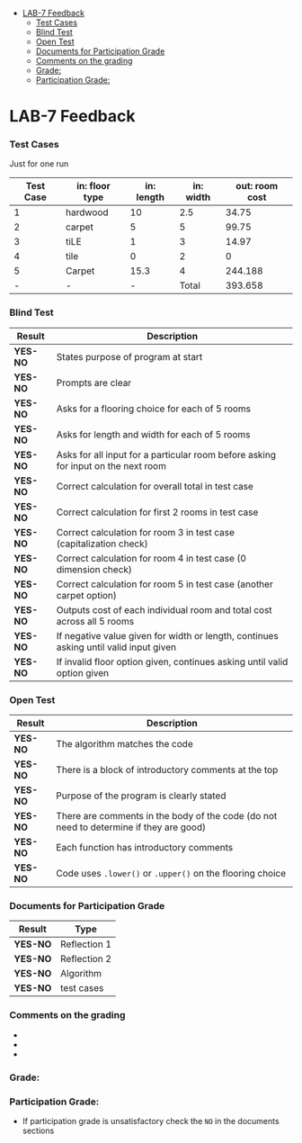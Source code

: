 

- [LAB-7 Feedback](#lab-7-feedback)
    - [Test Cases](#test-cases)
    - [Blind Test](#blind-test)
    - [Open Test](#open-test)
    - [Documents for Participation Grade](#documents-for-participation-grade)
    - [Comments on the grading](#comments-on-the-grading)
    - [Grade:](#grade)
    - [Participation Grade:](#participation-grade)

# LAB-7 Feedback

### Test Cases

Just for one run

| Test Case | in: floor type | in: length | in: width | out: room cost |
|-----------|----------------|------------|-----------|----------------|
| 1         | hardwood       | 10         | 2.5       | 34.75          |
| 2         | carpet         | 5          | 5         | 99.75          |
| 3         | tiLE           | 1          | 3         | 14.97          |
| 4         | tile           | 0          | 2         | 0              |
| 5         | Carpet         | 15.3       | 4         | 244.188        |
|     -     |         -      |      -     |Total      | 393.658        |

### Blind Test

| Result   | Description                                                              |
|----------|--------------------------------------------------------------------------|
| **YES-NO** | States purpose of program at start                                      |
| **YES-NO** | Prompts are clear                                                        |
| **YES-NO** | Asks for a flooring choice for each of 5 rooms                          |
| **YES-NO** | Asks for length and width for each of 5 rooms                           |
| **YES-NO** | Asks for all input for a particular room before asking for input on the next room |
| **YES-NO** | Correct calculation for overall total in test case                      |
| **YES-NO** | Correct calculation for first 2 rooms in test case                      |
| **YES-NO** | Correct calculation for room 3 in test case (capitalization check)      |
| **YES-NO** | Correct calculation for room 4 in test case (0 dimension check)         |
| **YES-NO** | Correct calculation for room 5 in test case (another carpet option)     |
| **YES-NO** | Outputs cost of each individual room and total cost across all 5 rooms  |
| **YES-NO** | If negative value given for width or length, continues asking until valid input given |
| **YES-NO** | If invalid floor option given, continues asking until valid option given |

### Open Test
| Result     | Description                                                              |
|------------|--------------------------------------------------------------------------|
| **YES-NO** | The algorithm matches the code                                           |
| **YES-NO** | There is a block of introductory comments at the top                    |
| **YES-NO** | Purpose of the program is clearly stated |  
| **YES-NO** | There are comments in the body of the code (do not need to determine if they are good) |
| **YES-NO** | Each function has introductory comments                                 |
| **YES-NO** | Code uses `.lower()` or `.upper()` on the flooring choice               |



### Documents for Participation Grade

|Result         |Type            |
|---------------|----------------|
|**YES-NO** | Reflection 1   |
|**YES-NO** | Reflection 2   |
|**YES-NO** | Algorithm      |
|**YES-NO** | test cases      |

### Comments on the grading
- 
- 
- 
### Grade: 

### Participation Grade: 
 - If participation grade is unsatisfactory check the `NO` in the documents sections
